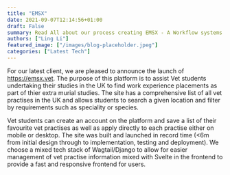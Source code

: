 ```yaml
---
title: "EMSX"
date: 2021-09-07T12:14:56+01:00
draft: False
summary: Read All about our process creating EMSX - A Workflow systems enabling universities to coordinate Vet Students with work experience placements
authors: ["Ling Li"]
featured_image: ["/images/blog-placeholder.jpeg"]
categories: ["Latest Tech"]
---
```

For our latest client, we are pleased to announce the launch of https://emsx.vet. The purpose of this platform is to assist Vet students undertaking their studies in the UK to find work experience placements as part of thier extra murial studies. The site has a comprehensive list of all vet practises in the UK and allows students to search a given location and filter by requirements such as speciality or species. 

Vet students can create an account on the platform and save a list of their favourite vet practises as well as apply directly to each practise either on mobile or desktop. The site was built and launched in record time (<6m from initial design through to implementation, testing and deployment). We choose a mixed tech stack of Wagtail/Django to allow for easier management of vet practise information mixed with Svelte in the frontend to provide a fast and responsive frontend for users. 


